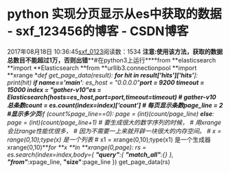 # python 实现分页显示从es中获取的数据 - sxf_123456的博客 - CSDN博客
2017年08月18日 10:36:45[sxf_0123](https://me.csdn.net/sxf_123456)阅读数：1534
**注意:使用该方法，获取的数据总数目不能超过1万，否则出错****#在python3上运行****from **elasticsearch **import  **Elasticsearch
**from **urllib3.connectionpool **import **xrange
**def **get_page_data(result):
    **for **hit **in **result[**'hits'**][**'hits'**]:
        print(hit)
**if **__name__==**'__main__'**:
    es_host = **"0.0.0.0"**port = 9200
timeout = 15000
index = **"gather-v10"**es = Elasticsearch(hosts=es_host,port=port,timeout=timeout)
    *# gather-v10 总条数*count = es.count(index=index)[**'count'**]
    *# 每页显示条数*page_line  = 2
*#显示多少页***if **(count%page_line==0):
        page = (int)(count/page_line)
    **else**:
        page = (int)(count/page_line+1)
    *# 要生成很大的数字序列的时候，**    # 用xrange会比range性能优很多，**    # 因为不需要一上来就开辟一块很大的内存空间。**    # x = range(0,10);type(x) 是一个列表**    # x1 = xrange(0,10);type(x1) 是一个生成器 xrange(0,10)***for **x **in **xrange(0,page):
        rs = es.search(index=index,body={
            **"query"**:{
                **"match_all"**:{}
            },
            **"from"**:x*page_line,
            **"size"**:page_line
        })
        get_page_data(rs)
